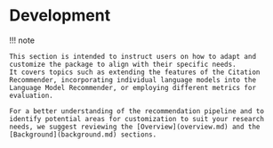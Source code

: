 # Development

!!! note

    This section is intended to instruct users on how to adapt and customize the package to align with their specific needs.
    It covers topics such as extending the features of the Citation Recommender, incorporating individual language models into the Language Model Recommender, or employing different metrics for evaluation.

    For a better understanding of the recommendation pipeline and to identify potential areas for customization to suit your research needs, we suggest reviewing the [Overview](overview.md) and the [Background](background.md) sections.

